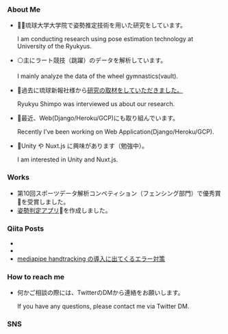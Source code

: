 <!--
**ai-coach-eiji/ai-coach-eiji** is a ✨ _special_ ✨ repository because its `README.md` (this file) appears on your GitHub profile.

Here are some ideas to get you started:

- 🔭 I’m currently working on ...
- 🌱 I’m currently learning ...
- 👯 I’m looking to collaborate on ...
- 🤔 I’m looking for help with ...
- 💬 Ask me about ...
- 📫 How to reach me: ...
- 😄 Pronouns: ...
- ⚡ Fun fact: ...
-->

### About Me

- 🧑‍🎓琉球大学大学院で姿勢推定技術を用いた研究をしています。

    I am conducting research using pose estimation technology at University of the Ryukyus.


- ⚪主にラート競技（跳躍）のデータを解析しています。

    I mainly analyze the data of the wheel gymnastics(vault).
 

- 📰過去に琉球新報社様から[研究の取材をしていただきました。](https://ryukyushimpo.jp/news/entry-985832.html)

    Ryukyu Shimpo was interviewed us about our research.
 

- 🔆最近、Web(Django/Heroku/GCP)にも取り組んでいます。

    Recently I've been working on Web Application(Django/Heroku/GCP).
 

- 🔰Unity や Nuxt.js に興味があります（勉強中）。

    I am interested in Unity and Nuxt.js.


### Works

- 第10回スポーツデータ解析コンペティション（フェンシング部門）で優秀賞🥇を受賞しました。
- [姿勢判定アプリ](https://ai-coach-eiji-handstand-v2.herokuapp.com/)🤸を作成しました。


### Qiita Posts

-
-
- [mediapipe handtracking の導入に出てくるエラー対策](https://qiita.com/soyeiji1220/items/732d125a35dd26d89036)


### How to reach me

- 何かご相談の際には、TwitterのDMから連絡をお願いします。

  If you have any questions, please contact me via Twitter DM. 


### SNS
      

